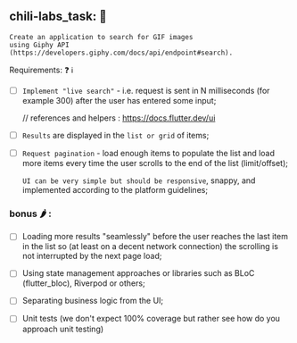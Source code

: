 
## chili-labs_task: 📲
    Create an application to search for GIF images
    using Giphy API (https://developers.giphy.com/docs/api/endpoint#search).
Requirements: ❓ ℹ️
-[ ] `Implement "live search"` - i.e. request is sent in
 N milliseconds (for example 300) after
 the user has entered some input;

    // references and helpers : https://docs.flutter.dev/ui

-[ ] `Results` are displayed in the `list or grid` of items;

-[ ] `Request pagination` - load enough items to populate the
 list and load more items every time the user scrolls to the
 end of the list (limit/offset);
    
    `UI can be very simple but should be responsive`,
 snappy, and implemented according to the platform guidelines;

 ### bonus 🌶 :
-[ ] Loading more results "seamlessly" before the user reaches the last
     item in the list so (at least on a decent network connection) the
     scrolling is not interrupted by the next page load;
-[ ] Using state management approaches or libraries such as BLoC
     (flutter_bloc), Riverpod or others;
-[ ] Separating business logic from the UI;
-[ ] Unit tests (we don't expect 100% coverage but rather
     see how do you approach unit testing)

